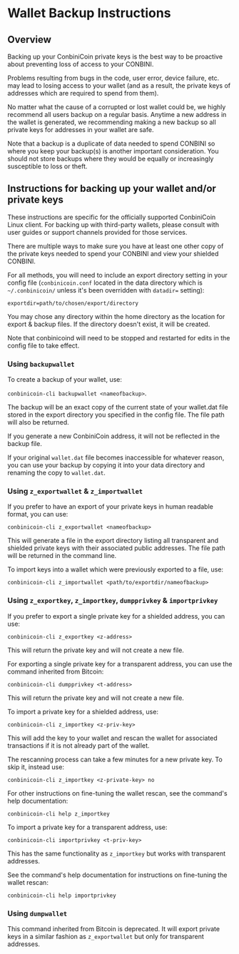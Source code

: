 # Wallet Backup Instructions

## Overview

Backing up your ConbiniCoin private keys is the best way to be proactive about preventing loss of access to your CONBINI.

Problems resulting from bugs in the code, user error, device failure, etc. may lead to losing access to your wallet (and as a result, the private keys of addresses which are required to spend from them).

No matter what the cause of a corrupted or lost wallet could be, we highly recommend all users backup on a regular basis. Anytime a new address in the wallet is generated, we recommending making a new backup so all private keys for addresses in your wallet are safe.

Note that a backup is a duplicate of data needed to spend CONBINI so where you keep your backup(s) is another important consideration. You should not store backups where they would be equally or increasingly susceptible to loss or theft.

## Instructions for backing up your wallet and/or private keys

These instructions are specific for the officially supported ConbiniCoin Linux client. For backing up with third-party wallets, please consult with user guides or support channels provided for those services.

There are multiple ways to make sure you have at least one other copy of the private keys needed to spend your CONBINI and view your shielded CONBINI.

For all methods, you will need to include an export directory setting in your config file (`conbinicoin.conf` located in the data directory which is `~/.conbinicoin/` unless it's been overridden with `datadir=` setting):

`exportdir=path/to/chosen/export/directory`

You may chose any directory within the home directory as the location for export & backup files. If the directory doesn't exist, it will be created.

Note that conbinicoind will need to be stopped and restarted for edits in the config file to take effect. 

### Using `backupwallet`

To create a backup of your wallet, use:

`conbinicoin-cli backupwallet <nameofbackup>`.

The backup will be an exact copy of the current state of your wallet.dat file stored in the export directory you specified in the config file. The file path will also be returned.

If you generate a new ConbiniCoin address, it will not be reflected in the backup file.

If your original `wallet.dat` file becomes inaccessible for whatever reason, you can use your backup by copying it into your data directory and renaming the copy to `wallet.dat`.

### Using `z_exportwallet` & `z_importwallet`

If you prefer to have an export of your private keys in human readable format, you can use:

`conbinicoin-cli z_exportwallet <nameofbackup>`

This will generate a file in the export directory listing all transparent and shielded private keys with their associated public addresses. The file path will be returned in the command line.

To import keys into a wallet which were previously exported to a file, use:

`conbinicoin-cli z_importwallet <path/to/exportdir/nameofbackup>`

### Using `z_exportkey`, `z_importkey`, `dumpprivkey` & `importprivkey`

If you prefer to export a single private key for a shielded address, you can use:

`conbinicoin-cli z_exportkey <z-address>`

This will return the private key and will not create a new file.

For exporting a single private key for a transparent address, you can use the command inherited from Bitcoin:

`conbinicoin-cli dumpprivkey <t-address>`

This will return the private key and will not create a new file.

To import a private key for a shielded address, use:

`conbinicoin-cli z_importkey <z-priv-key>`

This will add the key to your wallet and rescan the wallet for associated transactions if it is not already part of the wallet.

The rescanning process can take a few minutes for a new private key. To skip it, instead use:

`conbinicoin-cli z_importkey <z-private-key> no`

For other instructions on fine-tuning the wallet rescan, see the command's help documentation:

`conbinicoin-cli help z_importkey`

To import a private key for a transparent address, use:

`conbinicoin-cli importprivkey <t-priv-key>`

This has the same functionality as `z_importkey` but works with transparent addresses.

See the command's help documentation for instructions on fine-tuning the wallet rescan:

`conbinicoin-cli help importprivkey`

### Using `dumpwallet`

This command inherited from Bitcoin is deprecated. It will export private keys in a similar fashion as `z_exportwallet` but only for transparent addresses.

